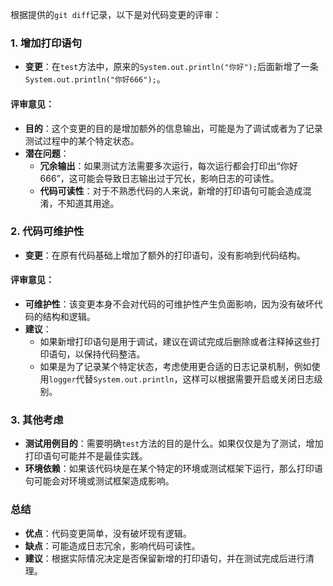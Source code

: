 根据提供的`git diff`记录，以下是对代码变更的评审：

### 1. 增加打印语句
- **变更**：在`test`方法中，原来的`System.out.println("你好");`后面新增了一条`System.out.println("你好666");`。

#### 评审意见：
- **目的**：这个变更的目的是增加额外的信息输出，可能是为了调试或者为了记录测试过程中的某个特定状态。
- **潜在问题**：
  - **冗余输出**：如果测试方法需要多次运行，每次运行都会打印出“你好666”，这可能会导致日志输出过于冗长，影响日志的可读性。
  - **代码可读性**：对于不熟悉代码的人来说，新增的打印语句可能会造成混淆，不知道其用途。

### 2. 代码可维护性
- **变更**：在原有代码基础上增加了额外的打印语句，没有影响到代码结构。

#### 评审意见：
- **可维护性**：该变更本身不会对代码的可维护性产生负面影响，因为没有破坏代码的结构和逻辑。
- **建议**：
  - 如果新增打印语句是用于调试，建议在调试完成后删除或者注释掉这些打印语句，以保持代码整洁。
  - 如果是为了记录某个特定状态，考虑使用更合适的日志记录机制，例如使用`logger`代替`System.out.println`，这样可以根据需要开启或关闭日志级别。

### 3. 其他考虑
- **测试用例目的**：需要明确`test`方法的目的是什么。如果仅仅是为了测试，增加打印语句可能并不是最佳实践。
- **环境依赖**：如果该代码块是在某个特定的环境或测试框架下运行，那么打印语句可能会对环境或测试框架造成影响。

### 总结
- **优点**：代码变更简单，没有破坏现有逻辑。
- **缺点**：可能造成日志冗余，影响代码可读性。
- **建议**：根据实际情况决定是否保留新增的打印语句，并在测试完成后进行清理。